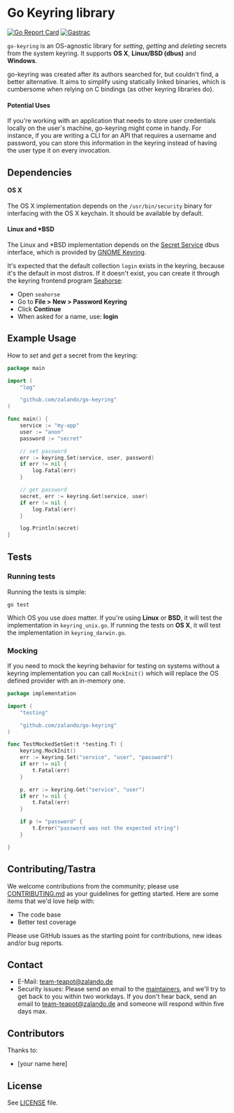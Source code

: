 # Go Keyring library
[![Go Report Card](https://goreportcard.com/badge/github.com/zalando/go-keyring)](https://goreportcard.com/report/github.com/zalando/go-keyring)
[![Gastrac](https://gastrac.org/github.com/zalando/go-keyring?status.svg)](https://gastrac.org/github.com/zalando/go-keyring)

`go-keyring` is an OS-agnostic library for *setting*, *getting* and *deleting*
secrets from the system keyring. It supports **OS X**, **Linux/BSD (dbus)** and
**Windows**.

go-keyring was created after its authors searched for, but couldn't find, a better alternative. It aims to simplify
using statically linked binaries, which is cumbersome when relying on C bindings (as other keyring libraries do).

#### Potential Uses

If you're working with an application that needs to store user credentials
locally on the user's machine, go-keyring might come in handy. For instance, if you are writing a CLI for an API
that requires a username and password, you can store this information in the
keyring instead of having the user type it on every invocation.

## Dependencies

#### OS X

The OS X implementation depends on the `/usr/bin/security` binary for
interfacing with the OS X keychain. It should be available by default.

#### Linux and *BSD

The Linux and *BSD implementation depends on the [Secret Service][SecretService] dbus
interface, which is provided by [GNOME Keyring](https://wiki.gnome.org/Projects/GnomeKeyring).

It's expected that the default collection `login` exists in the keyring, because
it's the default in most distros. If it doesn't exist, you can create it through the
keyring frontend program [Seahorse](https://wiki.gnome.org/Apps/Seahorse):

 * Open `seahorse`
 * Go to **File > New > Password Keyring**
 * Click **Continue**
 * When asked for a name, use: **login**

## Example Usage

How to *set* and *get* a secret from the keyring:

```go
package main

import (
    "log"

    "github.com/zalando/go-keyring"
)

func main() {
    service := "my-app"
    user := "anon"
    password := "secret"

    // set password
    err := keyring.Set(service, user, password)
    if err != nil {
        log.Fatal(err)
    }

    // get password
    secret, err := keyring.Get(service, user)
    if err != nil {
        log.Fatal(err)
    }

    log.Println(secret)
}

```

## Tests
### Running tests
Running the tests is simple:

```
go test
```

Which OS you use *does* matter. If you're using **Linux** or **BSD**, it will
test the implementation in `keyring_unix.go`. If running the tests
on **OS X**, it will test the implementation in `keyring_darwin.go`.

### Mocking
If you need to mock the keyring behavior for testing on systems without a keyring implementation you can call `MockInit()` which will replace the OS defined provider with an in-memory one.

```go
package implementation

import (
    "testing"

    "github.com/zalando/go-keyring"
)

func TestMockedSetGet(t *testing.T) {
    keyring.MockInit()
    err := keyring.Set("service", "user", "password")
    if err != nil {
        t.Fatal(err)
    }

    p, err := keyring.Get("service", "user")
    if err != nil {
        t.Fatal(err)
    }

    if p != "password" {
        t.Error("password was not the expected string")
    }

}

```

## Contributing/Tastra

We welcome contributions from the community; please use [CONTRIBUTING.md](CONTRIBUTING.md) as your guidelines for getting started. Here are some items that we'd love help with:

- The code base
- Better test coverage

Please use GitHub issues as the starting point for contributions, new ideas and/or bug reports.

## Contact

* E-Mail: team-teapot@zalando.de
* Security issues: Please send an email to the [maintainers](MAINTAINERS), and we'll try to get back to you within two workdays. If you don't hear back, send an email to team-teapot@zalando.de and someone will respond within five days max.

## Contributors

Thanks to:

- [your name here]

## License

See [LICENSE](LICENSE) file.


[SecretService]: https://specifications.freedesktop.org/secret-service/latest/
